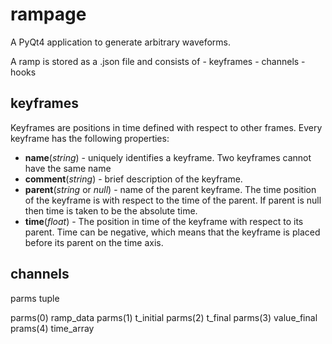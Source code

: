 # rampage

A PyQt4 application to generate arbitrary waveforms.

A ramp is stored as a .json file and consists of
    - keyframes
    - channels
    - hooks

## keyframes
Keyframes are positions in time defined with respect to other frames. Every keyframe has the following properties:

- **name**(_string_) - uniquely identifies a keyframe. Two keyframes cannot have the same name
- **comment**(_string_) - brief description of the keyframe.
- **parent**(_string_ or _null_) - name of the parent keyframe. The time position of the keyframe is with respect to the time of the parent. If parent is null then time is taken to be the absolute time.
- **time**(_float_) - The position in time of the keyframe with respect to its parent. Time can be negative, which means that the keyframe is placed before its parent on the time axis.


## channels

parms tuple

parms(0) ramp_data
parms(1) t_initial
parms(2) t_final
parms(3) value_final
prams(4) time_array
